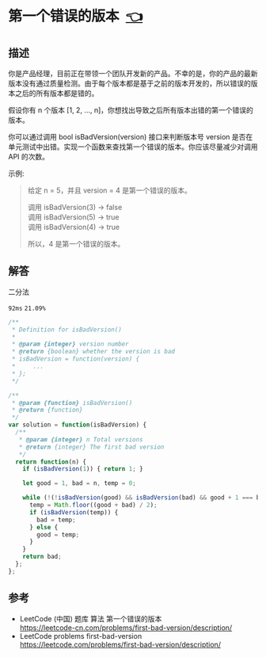 # <a id="firstBadVersion"></a>第一个错误的版本&nbsp;&nbsp;[:point_left:][readme.problemSet.algorithm.firstBadVersion] #

## 描述 ##

你是产品经理，目前正在带领一个团队开发新的产品。不幸的是，你的产品的最新版本没有通过质量检测。由于每个版本都是基于之前的版本开发的，所以错误的版本之后的所有版本都是错的。

假设你有 n 个版本 [1, 2, ..., n]，你想找出导致之后所有版本出错的第一个错误的版本。

你可以通过调用 bool isBadVersion(version) 接口来判断版本号 version 是否在单元测试中出错。实现一个函数来查找第一个错误的版本。你应该尽量减少对调用 API 的次数。

示例:

> 给定 n = 5，并且 version = 4 是第一个错误的版本。
>
> 调用 isBadVersion(3) -> false  
> 调用 isBadVersion(5) -> true  
> 调用 isBadVersion(4) -> true
>
> 所以，4 是第一个错误的版本。

## 解答 ##

二分法

`92ms` `21.09%`

```javascript
/**
 * Definition for isBadVersion()
 * 
 * @param {integer} version number
 * @return {boolean} whether the version is bad
 * isBadVersion = function(version) {
 *     ...
 * };
 */

/**
 * @param {function} isBadVersion()
 * @return {function}
 */
var solution = function(isBadVersion) {
  /**
   * @param {integer} n Total versions
   * @return {integer} The first bad version
   */
  return function(n) {
    if (isBadVersion(1)) { return 1; }

    let good = 1, bad = n, temp = 0;

    while (!(!isBadVersion(good) && isBadVersion(bad) && good + 1 === bad)) {
      temp = Math.floor((good + bad) / 2);
      if (isBadVersion(temp)) {
        bad = temp;
      } else {
        good = temp;
      }
    }
    return bad;
  };
};
```

## 参考 ##

* LeetCode (中国) 题库 算法 第一个错误的版本  
  <https://leetcode-cn.com/problems/first-bad-version/description/>
* LeetCode problems first-bad-version  
  <https://leetcode.com/problems/first-bad-version/description/>

<!-- 链接 开始 -->
[readme.problemSet.algorithm.firstBadVersion]: ../../README.md#problemSet.algorithm.firstBadVersion "README"
<!-- 链接 结束 -->